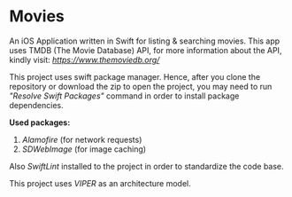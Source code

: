 # Movies
An iOS Application written in Swift for listing & searching movies. 
This app uses TMDB (The Movie Database) API, for more information about the API, kindly visit: *https://www.themoviedb.org/*


This project uses swift package manager. Hence, after you clone the repository or download the zip to open the project, you may need to run *"Resolve Swift Packages"* command in order to install package dependencies.

**Used packages:**

1. *Alamofire* (for network requests)
2. *SDWebImage* (for image caching)

Also *SwiftLint* installed to the project in order to standardize the code base.

This project uses *VIPER* as an architecture model.
